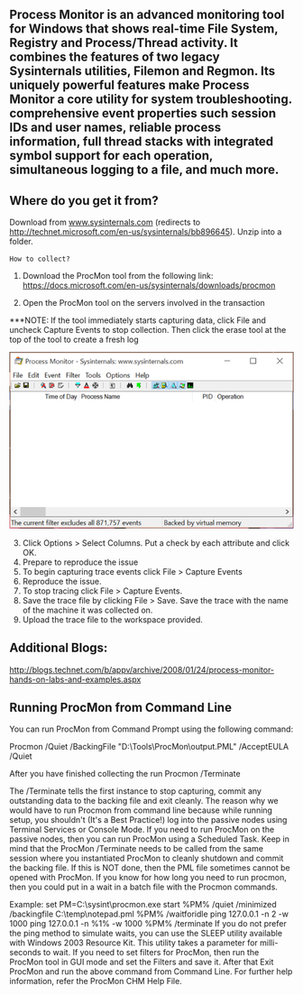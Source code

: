 ## Process Monitor is an advanced monitoring tool for Windows that shows real-time File System, Registry and Process/Thread activity. It combines the features of two legacy Sysinternals utilities, Filemon and Regmon. Its uniquely powerful features make Process Monitor a core utility for system troubleshooting. comprehensive event properties such session IDs and user names, reliable process information, full thread stacks with integrated symbol support for each operation, simultaneous logging to a file, and much more.



## Where do you get it from?

Download from www.sysinternals.com (redirects to http://technet.microsoft.com/en-us/sysinternals/bb896645).
Unzip into a folder.

	How to collect?

1.	Download the ProcMon tool from the following link:
https://docs.microsoft.com/en-us/sysinternals/downloads/procmon

2.	Open the ProcMon tool on the servers involved in the transaction

***NOTE: If the tool immediately starts capturing data, click File and uncheck Capture Events to stop collection. Then click the erase tool at the top of the tool to create a fresh log

 ![image.png](/.attachments/image-8e44ad91-4996-4354-895e-02cc8cc13e47.png)

3.	Click Options > Select Columns. Put a check by each attribute and click OK.
4.	Prepare to reproduce the issue
5.	To begin capturing trace events click File > Capture Events
6.	Reproduce the issue.
7.	To stop tracing click File > Capture Events.
8.	Save the trace file by clicking File > Save. Save the trace with the name of the machine it was collected on.
9.	Upload the trace file to the workspace provided.


## Additional Blogs:

http://blogs.technet.com/b/appv/archive/2008/01/24/process-monitor-hands-on-labs-and-examples.aspx

## Running ProcMon from Command Line
You can run ProcMon from Command Prompt using the following command:

Procmon /Quiet /BackingFile "D:\Tools\ProcMon\output.PML" /AcceptEULA /Quiet

After you have finished collecting the run Procmon /Terminate

The /Terminate tells the first instance to stop capturing, commit any outstanding data to the backing file and exit cleanly. The reason why we would have to run Procmon from command line because while running setup, you shouldn't (It's a Best Practice!) log into the passive nodes using Terminal Services or Console Mode. If you need to run ProcMon on the passive nodes, then you can run ProcMon using a Scheduled Task. Keep in mind that the ProcMon /Terminate needs to be called from the same session where you instantiated ProcMon to cleanly shutdown and commit the backing file. If this is NOT done, then the PML file sometimes cannot be opened with ProcMon. If you know for how long you need to run procmon, then you could put in a wait in a batch file with the Procmon commands. 

Example:
set PM=C:\sysint\procmon.exe
start %PM% /quiet /minimized /backingfile C:\temp\notepad.pml
%PM% /waitforidle
ping 127.0.0.1 -n 2 -w 1000 
ping 127.0.0.1 -n %1% -w 1000
%PM% /terminate
If you do not prefer the ping method to simulate waits, you can use the SLEEP utility available with Windows 2003 Resource Kit. This utility takes a parameter for milli-seconds to wait.
If you need to set filters for ProcMon, then run the ProcMon tool in GUI mode and set the Filters and save it. After that Exit ProcMon and run the above command from Command Line. 
For further help information, refer the ProcMon CHM Help File.
